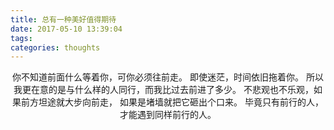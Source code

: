 ```yaml
---
title: 总有一种美好值得期待
date: 2017-05-10 13:39:04
tags:
categories: thoughts
---
```

<center>
你不知道前面什么等着你，可你必须往前走。
即使迷茫，时间依旧拖着你。
所以我更在意的是与什么样的人同行，而我比过去前进了多少。
不悲观也不乐观，如果前方坦途就大步向前走，
如果是堵墙就把它砸出个口来。
毕竟只有前行的人，才能遇到同样前行的人。
</center>
